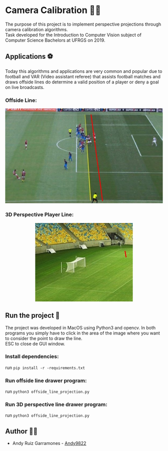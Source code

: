 # Camera Calibration 🎥🧮
The purpose of this project is to implement perspective projections through camera calibration algorithms.<br />
Task developed for the Introduction to Computer Vision subject of Computer Science Bachelors at UFRGS on 2019.

## Applications ⚽
Today this algorithms and applications are very common and popular due to football and VAR (Video assistant referee) that assists football matches and draws offside lines do determine a valid position of a player or deny a goal on live broadcasts.<br />

### Offside Line:

<p align="center">
  <img src="./assets/offside_lined.jpg" title="Offside Line" alt="Line drawed in the football field to determine player position and offside line">
</p>

### 3D Perspective Player Line:

<p align="center">
  <img src="./assets/3d_perpsective_line.jpg" title="Line drawed simulating a player with its 3D perspective deformation" alt="accessibility text">
</p>

## Run the project 🎡

The project was developed in MacOS using Python3 and opencv.
In both programs you simply have to click in the area of the image where you want to consider the point to draw the line.<br/>
ESC to close de GUI window.

### Install dependencies:<br/>
   run `pip install -r -requirements.txt` <br />

### Run offside line drawer program:<br/>
   run `python3 offside_line_projection.py` <br />


### Run 3D perspective line drawer program:<br />
   run `python3 offside_line_projection.py`<br />

## Author 🧙‍♂️
- Andy Ruiz Garramones - [Andy9822](https://github.com/Andy9822)